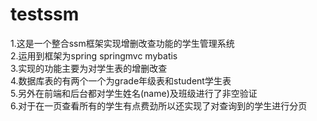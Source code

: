 # testssm
1.这是一个整合ssm框架实现增删改查功能的学生管理系统<br/>
2.运用到框架为spring springmvc mybatis<br/>
3.实现的功能主要为对学生表的增删改查<br/>
4.数据库表的有两个一个为grade年级表和student学生表<br/>
5.另外在前端和后台都对学生姓名(name)及班级进行了非空验证<br/>
6.对于在一页查看所有的学生有点费劲所以还实现了对查询到的学生进行分页<br/>
